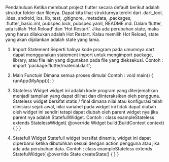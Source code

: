 Pendahuluan 
Ketika membuat project flutter secara default berikut adalah struktur folder dan filenya. Dapat kita lihat strukturnya terdiri dari .dart_tool, .idea, android, ios, lib, test, .gitignore, .metadata, .packages, .flutter_basic.iml, pubspec.lock, pubspec.yaml, README.md.
Dalam flutter, ada istilah 'Hot Reload' dan 'Hot Restart'. Jika ada perubahan state, maka yang harus dilakukan adalah Hot Restart. Kalau memilih Hot Reload, state yang akan dijalankan adalah state yang lama.

1.	Import Statement 
Seperti halnya kode program pada umumnya dart dapat menggunakan statement import untuk mengimport package, library, atau file lain yang digunakan pada file yang dieksekusi.
Contoh :
import 'package:flutter/material.dart';

2.	Main Functuin 
Dimana semua proses dimulai 
Contoh : 
void main() { 
  runApp(MyApp()); }

3.	Stateless Widget
widget ini adalah kode program yang diterjemahkan menjadi tampilan yang dapat dilihat dan diinteraksikan oleh pengguna. Stateless widget bersifat statis / final dimana nilai atau konfigurasi telah diinisiasi sejak awal, nilai variabel pada widget ini tidak dapat diubah oleh widget ini sendiri tetapi dapat diubah oleh parent widget nya jika parent nya adalah StatefullWidget.
Contoh :
class exampleStateless extends StatelessWidget{ 
  @override
 	  Widget build(BuildContext context) { } }

4.	Statefull Widget 
Statefull widget bersifat dinamis, widget ini dapat diperbarui ketika dibutuhkan sesuai dengan action pengguna atau jika ada ada perubahan data.
Contoh : 
class exampleStateless extends StatefulWidget{ 
  @override 
    State createState() { } }
